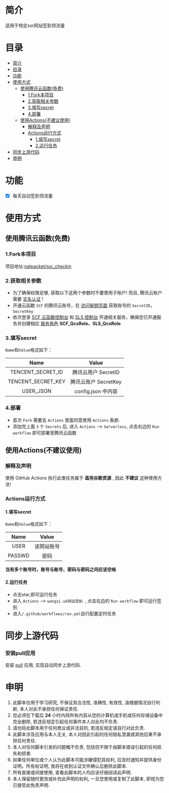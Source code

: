 # 简介

适用于特定ssr网站签到领流量

# 目录

- [简介](#简介)
- [目录](#目录)
- [功能](#功能)
- [使用方式](#使用方式)
  - [使用腾讯云函数(免费)](#使用腾讯云函数免费)
    - [1.Fork本项目](1.Fork本项目)
    - [2.获取相关参数](2.获取相关参数)
    - [3.填写secret](3.填写secret)
    - [4.部署](4.部署)
  - [使用Actions(不建议使用)](#使用Actions不建议使用)
    - [解释及声明](解释及声明)
    - [Actions运行方式](Actions运行方式)
      - [1.填写secret](1.填写secret)
      - [2.运行任务](2.运行任务)
- [同步上游代码](#同步上游代码)
- [申明](#申明)

# 功能

- [x] 每天自动签到领流量

# 使用方式

## 使用腾讯云函数(免费)

### 1.Fork本项目

项目地址:[natpacket/ssr_checkin](https://github.com/natpacket/ssr_checkin)

### 2.获取相关参数

- 为了确保权限足够, 获取以下这两个参数时不要使用子账户! 而且, 腾讯云账户需要 [实名认证](https://console.cloud.tencent.com/developer/auth) !
- 开通云函数 `SCF` 的腾讯云账号，在 [访问秘钥页面](https://console.cloud.tencent.com/cam/capi) 获取账号的 `SecretID`，`SecretKey`
- 依次登录 [SCF 云函数控制台](https://console.cloud.tencent.com/scf) 和 [SLS 控制台](https://console.cloud.tencent.com/sls) 开通相关服务，确保您已开通服务并创建相应 [服务角色](https://console.cloud.tencent.com/cam/role) **SCF_QcsRole、SLS_QcsRole**

### 3.填写secret

`Name`和`Value`格式如下：
  
| Name | Value |
|:---:|:---:|
|TENCENT_SECRET_ID | 腾讯云用户 SecretID|
|TENCENT_SECRET_KEY | 腾讯云账户 SecretKey|
|USER_JSON | config.json 中内容|

### 4.部署

- 首次 `Fork` 需要去 `Actions` 里面同意使用 `Actions` 条款.
- 添加完上面 `3` 个 `Secrets` 后, 进入 `Actions` --> `Serverless`, 点击右边的 `Run workflow` 即可部署至腾讯云函数

## 使用Actions(不建议使用)

### 解释及声明

使用 GitHub Actions 执行此类任务属于 **滥用谷歌资源** , 因此 **不建议** 这种使用方法!

### Actions运行方式

#### 1.填写secret

`Name`和`Value`格式如下：

| Name | Value |
|:---:|:---:|
|USER | 该网站账号|
|PASSWD | 密码|

**当有多个账号时，账号与账号、密码与密码之间应该空格**

#### 2.运行任务

- 点击star,即可运行任务
- 进入 `Actions` --> `wangzi.uk网站签到 `, 点击右边的 `Run workflow` 即可运行签到
- 进入`/.github/workflows/run.yml`自行配置定时任务

# 同步上游代码

### 安装pull应用

安装 [pull](https://github.com/apps/pull) 应用, 实现自动同步上游代码.

# 申明

1. 此脚本仅用于学习研究, 不保证其合法性, 准确性, 有效性, 请根据情况自行判断, 本人对此不承担任何保证责任.
2. 您必须在下载后 **24** 小时内将所有内容从您的计算机或手机或任何存储设备中完全删除, 若违反规定引起任何事件本人对此均不负责.
3. 请勿将此脚本用于任何商业或非法目的, 若违反规定请自行对此负责.
4. 此脚本涉及应用与本人无关, 本人对因此引起的任何隐私泄漏或其他后果不承担任何责任.
5. 本人对任何脚本引发的问题概不负责, 包括但不限于由脚本错误引起的任何损失和损害.
6. 如果任何单位或个人认为此脚本可能涉嫌侵犯其权利, 应及时通知并提供身份证明，所有权证明, 我将在收到认证文件确认后删除此脚本.
7. 所有直接或间接使用, 查看此脚本的人均应该仔细阅读此声明.
8. 本人保留随时更改或补充此声明的权利, 一旦您使用或复制了此脚本, 即视为您已接受此免责声明.
